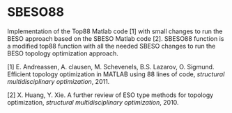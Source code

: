 # SBESO88

Implementation of the Top88 Matlab code [1] with small changes to run the BESO approach based on the SBESO Matlab code [2]. SBESO88 function is a modified top88 function with all the needed SBESO changes to run the BESO topology optimization approach.

[1] E. Andreassen, A. clausen, M. Schevenels, B.S. Lazarov, O. Sigmund. Efficient topology optimization in MATLAB using 88 lines of code, _structural multidisciplinary optimization_, 2011. 

[2] X. Huang, Y. Xie. A further review of ESO type methods for topology optimization, _structural multidisciplinary optimization_, 2010.
